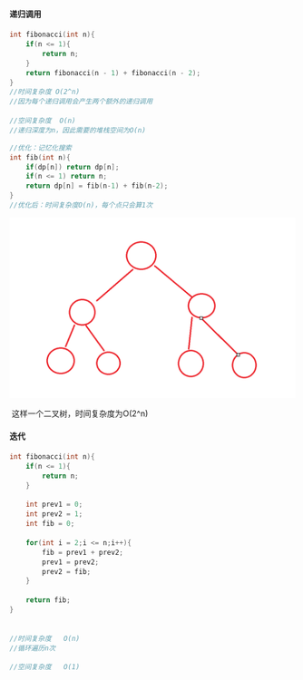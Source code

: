 #### 递归调用

```cpp
int fibonacci(int n){
    if(n <= 1){
        return n;
    }
    return fibonacci(n - 1) + fibonacci(n - 2);
}
//时间复杂度 O(2^n)
//因为每个递归调用会产生两个额外的递归调用

//空间复杂度  O(n)
//递归深度为n，因此需要的堆栈空间为O(n)
```

```cpp
//优化：记忆化搜索
int fib(int n){
    if(dp[n]) return dp[n];
    if(n <= 1) return n;
    return dp[n] = fib(n-1) + fib(n-2);
}
//优化后：时间复杂度O(n)，每个点只会算1次
```



![image-20241209083917659](fibonacci.png)

​	这样一个二叉树，时间复杂度为O(2^n)





#### 迭代

```cpp
int fibonacci(int n){
    if(n <= 1){
        return n;
    }
    
    int prev1 = 0;
    int prev2 = 1;
    int fib = 0;
    
    for(int i = 2;i <= n;i++){
        fib = prev1 + prev2;
        prev1 = prev2;
        prev2 = fib;
    }
    
    return fib;
}


//时间复杂度   O(n)
//循环遍历n次

//空间复杂度   O(1)
```



